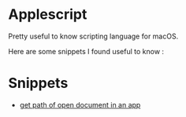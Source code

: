 # Applescript
Pretty useful to know scripting language for macOS. 

Here are some snippets I found useful to know :

# Snippets
- [get path of open document in an app](https://gist.github.com/b7c8b94717134d98f5580c7945b592ad)
